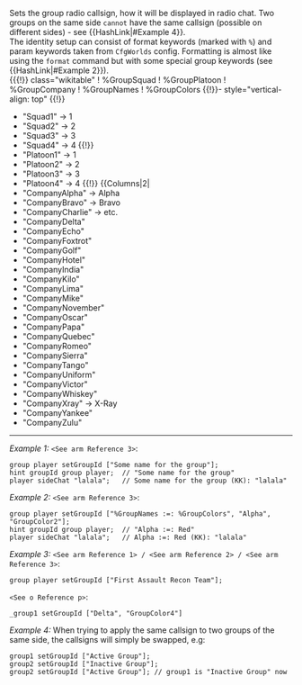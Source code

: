 Sets the group radio callsign, how it will be displayed in radio chat. Two groups on the same side `cannot` have the same callsign (possible on different sides) - see {{HashLink|#Example 4}}.<br>
The identity setup can consist of format keywords (marked with `%`) and param keywords taken from `CfgWorlds` config.
Formatting is almost like using the `format` command but with some special group keywords (see {{HashLink|#Example 2}}).
<br>
<spoiler text="Show Arma 3 values table">
{{{!}} class="wikitable"
! %GroupSquad
! %GroupPlatoon
! %GroupCompany
! %GroupNames
! %GroupColors
{{!}}- style="vertical-align: top"
{{!}}
* "Squad1" &rarr; 1
* "Squad2" &rarr; 2
* "Squad3" &rarr; 3
* "Squad4" &rarr; 4
{{!}}
* "Platoon1" &rarr; 1
* "Platoon2" &rarr; 2
* "Platoon3" &rarr; 3
* "Platoon4" &rarr; 4
{{!}}
{{Columns|2|
* "CompanyAlpha" &rarr; Alpha
* "CompanyBravo" &rarr; Bravo
* "CompanyCharlie" &rarr; etc.
* "CompanyDelta"
* "CompanyEcho"
* "CompanyFoxtrot"
* "CompanyGolf"
* "CompanyHotel"
* "CompanyIndia"
* "CompanyKilo"
* "CompanyLima"
* "CompanyMike"
* "CompanyNovember"
* "CompanyOscar"
* "CompanyPapa"
* "CompanyQuebec"
* "CompanyRomeo"
* "CompanySierra"
* "CompanyTango"
* "CompanyUniform"
* "CompanyVictor"
* "CompanyWhiskey"
* "CompanyXray" &rarr; X-Ray
* "CompanyYankee"
* "CompanyZulu"


---
*Example 1:*
`<See arm Reference 3>`:

```sqf
group player setGroupId ["Some name for the group"];
hint groupId group player;	// "Some name for the group"
player sideChat "lalala";	// Some name for the group (KK): "lalala"
```

*Example 2:*
`<See arm Reference 3>`:

```sqf
group player setGroupId ["%GroupNames :=: %GroupColors", "Alpha", "GroupColor2"];
hint groupId group player;	// "Alpha :=: Red"
player sideChat "lalala";	// Alpha :=: Red (KK): "lalala"
```

*Example 3:*
`<See arm Reference 1> / <See arm Reference 2> / <See arm Reference 3>`:

```sqf
group player setGroupId ["First Assault Recon Team"];
```
`<See o Reference p>`:

```sqf
_group1 setGroupId ["Delta", "GroupColor4"]
```

*Example 4:*
When trying to apply the same callsign to two groups of the same side, the callsigns will simply be swapped, e.g:

```sqf
group1 setGroupId ["Active Group"];
group2 setGroupId ["Inactive Group"];
group2 setGroupId ["Active Group"]; // group1 is "Inactive Group" now
```